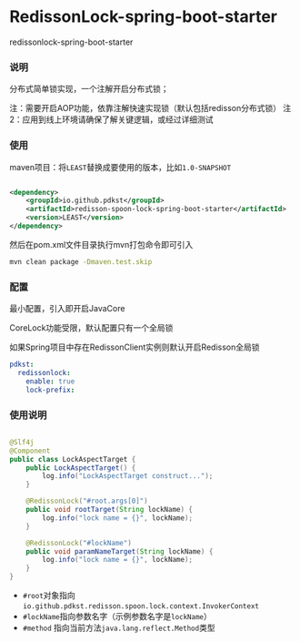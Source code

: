 # RedissonLock-spring-boot-starter

redissonlock-spring-boot-starter

### 说明

分布式简单锁实现，一个注解开启分布式锁；

注：需要开启AOP功能，依靠注解快速实现锁（默认包括redisson分布式锁） 注2：应用到线上环境请确保了解关键逻辑，或经过详细测试

### 使用

maven项目：将`LEAST`替换成要使用的版本，比如`1.0-SNAPSHOT`

```xml

<dependency>
	<groupId>io.github.pdkst</groupId>
	<artifactId>redisson-spoon-lock-spring-boot-starter</artifactId>
	<version>LEAST</version>
</dependency>
```

然后在pom.xml文件目录执行mvn打包命令即可引入

```bash
mvn clean package -Dmaven.test.skip
```

### 配置

最小配置，引入即开启JavaCore

CoreLock功能受限，默认配置只有一个全局锁

如果Spring项目中存在RedissonClient实例则默认开启Redisson全局锁

```yaml
pdkst:
  redissonlock:
    enable: true
    lock-prefix: 
```

### 使用说明

```java

@Slf4j
@Component
public class LockAspectTarget {
    public LockAspectTarget() {
        log.info("LockAspectTarget construct...");
    }

    @RedissonLock("#root.args[0]")
    public void rootTarget(String lockName) {
        log.info("lock name = {}", lockName);
    }

    @RedissonLock("#lockName")
    public void paramNameTarget(String lockName) {
        log.info("lock name = {}", lockName);
    }
}

```

- `#root`对象指向`io.github.pdkst.redisson.spoon.lock.context.InvokerContext`
- `#lockName`指向参数名字（示例参数名字是`lockName`）
- `#method` 指向当前方法`java.lang.reflect.Method`类型

